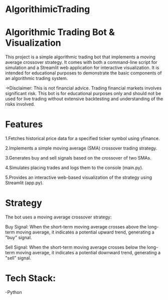 # AlgorithimicTrading


# Algorithmic Trading Bot & Visualization
This project is a simple algorithmic trading bot that implements a moving average crossover strategy. It comes with both a command-line script for simulation and a Streamlit web application for interactive visualization. It is intended for educational purposes to demonstrate the basic components of an algorithmic trading system.

->Disclaimer: This is not financial advice. Trading financial markets involves significant risk. This bot is for educational purposes only and should not be used for live trading without extensive backtesting and understanding of the risks involved.

# Features
1.Fetches historical price data for a specified ticker symbol using yfinance.

2.Implements a simple moving average (SMA) crossover trading strategy.

3.Generates buy and sell signals based on the crossover of two SMAs.

4.Simulates placing trades and logs them to the console (main.py).

5.Provides an interactive web-based visualization of the strategy using Streamlit (app.py).

# Strategy
The bot uses a moving average crossover strategy:

Buy Signal: When the short-term moving average crosses above the long-term moving average, it indicates a potential upward trend, generating a "buy" signal.

Sell Signal: When the short-term moving average crosses below the long-term moving average, it indicates a potential downward trend, generating a "sell" signal.

# Tech Stack:

-Python 
